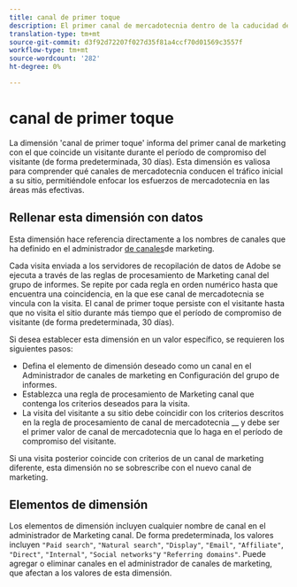 ```yaml
---
title: canal de primer toque
description: El primer canal de mercadotecnia dentro de la caducidad del compromiso del visitante.
translation-type: tm+mt
source-git-commit: d3f92d72207f027d35f81a4ccf70d01569c3557f
workflow-type: tm+mt
source-wordcount: '282'
ht-degree: 0%

---
```



# canal de primer toque

La dimensión &#39;canal de primer toque&#39; informa del primer canal de marketing con el que coincide un visitante durante el período de compromiso del visitante (de forma predeterminada, 30 días). Esta dimensión es valiosa para comprender qué canales de mercadotecnia conducen el tráfico inicial a su sitio, permitiéndole enfocar los esfuerzos de mercadotecnia en las áreas más efectivas.

## Rellenar esta dimensión con datos

Esta dimensión hace referencia directamente a los nombres de canales que ha definido en el administrador [de canales](/help/admin/admin/marketing-channels-admin.md)de marketing.

Cada visita enviada a los servidores de recopilación de datos de Adobe se ejecuta a través de las reglas de procesamiento de Marketing canal del grupo de informes. Se repite por cada regla en orden numérico hasta que encuentra una coincidencia, en la que ese canal de mercadotecnia se vincula con la visita. El canal de primer toque persiste con el visitante hasta que no visita el sitio durante más tiempo que el período de compromiso de visitante (de forma predeterminada, 30 días).

Si desea establecer esta dimensión en un valor específico, se requieren los siguientes pasos:

* Defina el elemento de dimensión deseado como un canal en el Administrador de canales de marketing en Configuración del grupo de informes.
* Establezca una regla de procesamiento de Marketing canal que contenga los criterios deseados para la visita.
* La visita del visitante a su sitio debe coincidir con los criterios descritos en la regla de procesamiento de canal de mercadotecnia __ y debe ser el primer valor de canal de mercadotecnia que lo haga en el período de compromiso del visitante.

Si una visita posterior coincide con criterios de un canal de marketing diferente, esta dimensión no se sobrescribe con el nuevo canal de marketing.

## Elementos de dimensión

Los elementos de dimensión incluyen cualquier nombre de canal en el administrador de Marketing canal. De forma predeterminada, los valores incluyen `"Paid search"`, `"Natural search"`, `"Display"`, `"Email"`, `"Affiliate"`, `"Direct"`, `"Internal"`, `"Social networks"`y `"Referring domains"`. Puede agregar o eliminar canales en el administrador de canales de marketing, que afectan a los valores de esta dimensión.

